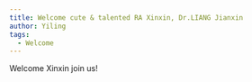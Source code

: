 ```yaml
---
title: Welcome cute & talented RA Xinxin, Dr.LIANG Jianxin
author: Yiling
tags: 
  - Welcome
---
```


Welcome Xinxin join us!  
